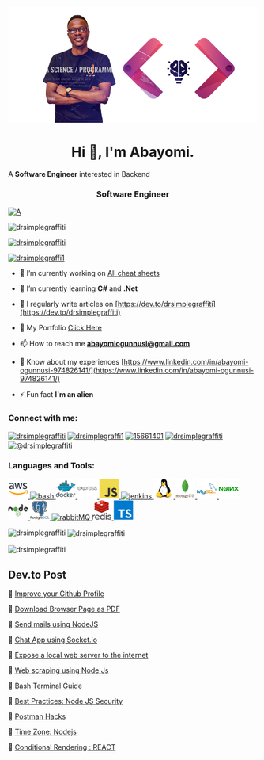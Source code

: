 ###
![Calm Developer](https://github.com/drsimplegraffiti/drsimplegraffiti/blob/main/my%20banner1.png)
<h1 align="center">Hi 👋, I'm Abayomi.</h1>
<p>A <strong>Software Engineer</strong> interested in Backend</p>
<h3 align="center">Software Engineer</h3>


[![A](https://holopin.me/drsimplegraffiti)](https://holopin.io/@drsimplegraffiti)


<p align="left"> <img src="https://komarev.com/ghpvc/?username=drsimplegraffiti&label=Profile%20views&color=0e75b6&style=flat" alt="drsimplegraffiti" /> </p>

<p align="left"> <a href="https://github.com/ryo-ma/github-profile-trophy"><img src="https://github-profile-trophy.vercel.app/?username=drsimplegraffiti" alt="drsimplegraffiti" /></a> </p>

<p align="left"> <a href="https://twitter.com/drsimplegraffi1" target="blank"><img src="https://img.shields.io/twitter/follow/drsimplegraffi1?logo=twitter&style=for-the-badge" alt="drsimplegraffi1" /></a> </p>

- 🔭 I’m currently working on [All cheat sheets](https://all-cheat-sheet.vercel.app)

- 🌱 I’m currently learning **C#** and **.Net**


<!-- - 👨‍💻 All of my projects are available at [drsimplegraffiti.github.io](drsimplegraffiti.github.io) -->

- 📝 I regularly write articles on [https://dev.to/drsimplegraffiti](https://dev.to/drsimplegraffiti)

- 📝 My Portfolio [Click Here](https://abayomidev.vercel.app/)

- 📫 How to reach me **abayomiogunnusi@gmail.com**

- 📄 Know about my experiences [https://www.linkedin.com/in/abayomi-ogunnusi-974826141/](https://www.linkedin.com/in/abayomi-ogunnusi-974826141/)

- ⚡ Fun fact **I'm an alien**

<h3 align="left">Connect with me:</h3>
<p align="left">
  
<a href="https://codepen.io/drsimplegraffiti" target="blank"><img align="center" src="https://raw.githubusercontent.com/rahuldkjain/github-profile-readme-generator/master/src/images/icons/Social/codepen.svg" alt="drsimplegraffiti" height="30" width="40" /></a>
<a href="https://twitter.com/drsimplegraffi1" target="blank"><img align="center" src="https://raw.githubusercontent.com/rahuldkjain/github-profile-readme-generator/master/src/images/icons/Social/twitter.svg" alt="drsimplegraffi1" height="30" width="40" /></a>
<a href="https://stackoverflow.com/users/15661401" target="blank"><img align="center" src="https://raw.githubusercontent.com/rahuldkjain/github-profile-readme-generator/master/src/images/icons/Social/stack-overflow.svg" alt="15661401" height="30" width="40" /></a>
<a href="https://instagram.com/drsimplegraffiti" target="blank"><img align="center" src="https://raw.githubusercontent.com/rahuldkjain/github-profile-readme-generator/master/src/images/icons/Social/instagram.svg" alt="drsimplegraffiti" height="30" width="40" /></a>
<a href="https://medium.com/@drsimplegraffiti" target="blank"><img align="center" src="https://raw.githubusercontent.com/rahuldkjain/github-profile-readme-generator/master/src/images/icons/Social/medium.svg" alt="@drsimplegraffiti" height="30" width="40" /></a>
</p>

<h3 align="left">Languages and Tools:</h3>
<p align="left"> 
  <a href="https://aws.amazon.com" target="_blank" rel="noreferrer"> <img src="https://raw.githubusercontent.com/devicons/devicon/master/icons/amazonwebservices/amazonwebservices-original-wordmark.svg" alt="aws" width="40" height="40"/> </a> 
  <a href="https://www.gnu.org/software/bash/" target="_blank" rel="noreferrer"> <img src="https://www.vectorlogo.zone/logos/gnu_bash/gnu_bash-icon.svg" alt="bash" width="40" height="40"/> </a> <a href="https://www.docker.com/" target="_blank" rel="noreferrer"> <img src="https://raw.githubusercontent.com/devicons/devicon/master/icons/docker/docker-original-wordmark.svg" alt="docker" width="40" height="40"/> </a> <a href="https://expressjs.com" target="_blank" rel="noreferrer"> <img src="https://raw.githubusercontent.com/devicons/devicon/master/icons/express/express-original-wordmark.svg" alt="express" width="40" height="40"/> </a>   <a href="https://developer.mozilla.org/en-US/docs/Web/JavaScript" target="_blank" rel="noreferrer"> <img src="https://raw.githubusercontent.com/devicons/devicon/master/icons/javascript/javascript-original.svg" alt="javascript" width="40" height="40"/> </a> <a href="https://www.jenkins.io" target="_blank" rel="noreferrer"> <img src="https://www.vectorlogo.zone/logos/jenkins/jenkins-icon.svg" alt="jenkins" width="40" height="40"/> </a>  <a href="https://www.linux.org/" target="_blank" rel="noreferrer"> <img src="https://raw.githubusercontent.com/devicons/devicon/master/icons/linux/linux-original.svg" alt="linux" width="40" height="40"/> </a>  <a href="https://www.mongodb.com/" target="_blank" rel="noreferrer"> <img src="https://raw.githubusercontent.com/devicons/devicon/master/icons/mongodb/mongodb-original-wordmark.svg" alt="mongodb" width="40" height="40"/> </a> <a href="https://www.mysql.com/" target="_blank" rel="noreferrer"> <img src="https://raw.githubusercontent.com/devicons/devicon/master/icons/mysql/mysql-original-wordmark.svg" alt="mysql" width="40" height="40"/> </a>  <a href="https://www.nginx.com" target="_blank" rel="noreferrer"> <img src="https://raw.githubusercontent.com/devicons/devicon/master/icons/nginx/nginx-original.svg" alt="nginx" width="40" height="40"/> </a> <a href="https://nodejs.org" target="_blank" rel="noreferrer"> <img src="https://raw.githubusercontent.com/devicons/devicon/master/icons/nodejs/nodejs-original-wordmark.svg" alt="nodejs" width="40" height="40"/> </a> <a href="https://www.postgresql.org" target="_blank" rel="noreferrer"> <img src="https://raw.githubusercontent.com/devicons/devicon/master/icons/postgresql/postgresql-original-wordmark.svg" alt="postgresql" width="40" height="40"/> </a>  <a href="https://www.rabbitmq.com" target="_blank" rel="noreferrer"> <img src="https://www.vectorlogo.zone/logos/rabbitmq/rabbitmq-icon.svg" alt="rabbitMQ" width="40" height="40"/> </a> <a href="https://redis.io" target="_blank" rel="noreferrer"> <img src="https://raw.githubusercontent.com/devicons/devicon/master/icons/redis/redis-original-wordmark.svg" alt="redis" width="40" height="40"/> </a>  <a href="https://www.typescriptlang.org/" target="_blank" rel="noreferrer"> <img src="https://raw.githubusercontent.com/devicons/devicon/master/icons/typescript/typescript-original.svg" alt="typescript" width="40" height="40"/> </a> </p>


<p><img align="left" src="https://github-readme-stats.vercel.app/api/top-langs?username=drsimplegraffiti&show_icons=true&locale=en&layout=compact" alt="drsimplegraffiti" /></p>

<p>&nbsp;<img align="center" src="https://github-readme-stats.vercel.app/api?username=drsimplegraffiti&show_icons=true&locale=en" alt="drsimplegraffiti" /></p>

<p><img align="center" src="https://github-readme-streak-stats.herokuapp.com/?user=drsimplegraffiti&" alt="drsimplegraffiti" /></p>


## Dev.to Post
🔗 [Improve your Github Profile](https://dev.to/drsimplegraffiti/improve-your-github-page-5hhc)

🔗 [Download Browser Page as PDF](https://dev.to/drsimplegraffiti/generate-invoice-pdf-dmd)

🔗 [Send mails using NodeJS](https://dev.to/drsimplegraffiti/send-mails-using-nodejs-42ag)

🔗 [Chat App using Socket.io](https://dev.to/drsimplegraffiti/chat-app-using-socket-io-1hp0)

🔗 [Expose a local web server to the internet](https://dev.to/drsimplegraffiti/ngrok-expose-a-local-web-server-to-the-internet-4m67)

🔗 [Web scraping using Node Js](https://dev.to/drsimplegraffiti/i-scraped-dev-to-using-axios-and-cheerio-26ko)

🔗 [Bash Terminal Guide](https://dev.to/drsimplegraffiti/bash-terminal-guide-1g7)

🔗 [Best Practices: Node JS Security ](https://dev.to/drsimplegraffiti/production-best-practices-security-2f21)

🔗 [Postman Hacks ](https://dev.to/drsimplegraffiti/postman-hacks-1k5j)

🔗 [Time Zone: Nodejs ](https://dev.to/drsimplegraffiti/time-zone-nodejs-3lol)

🔗 [Conditional Rendering : REACT](https://dev.to/drsimplegraffiti/react-conditional-rendering-32b4)
